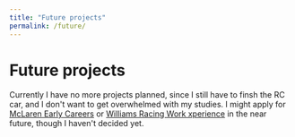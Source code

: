 ```yaml
---
title: "Future projects"
permalink: /future/
---
```


# Future projects
Currently I have no more projects planned, since I still have to finsh the RC car, and I don't want to get overwhelmed with my studies. I might apply for <a href="https://racingcareers.mclaren.com/early-careers" target="_blank" rel="noopener noreferrer">McLaren Early Careers</a> or <a href="https://careers.williamsf1.com/work-experience" target="_blank" rel="noopener noreferrer">Williams Racing Work xperience</a> in the near future, though I haven't decided yet.
